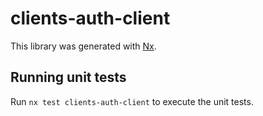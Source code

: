 # clients-auth-client

This library was generated with [Nx](https://nx.dev).

## Running unit tests

Run `nx test clients-auth-client` to execute the unit tests.
